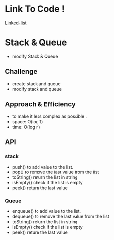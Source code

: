# Link To Code !

[Linked-list ](https://github.com/IbrahimAljabr/data-structures-and-algorithms/blob/master/javascript/linkedList/linked-list.js)

# Stack & Queue

- modify Stack & Queue

## Challenge

- create stack and queue
- modify stack and queue

## Approach & Efficiency

- to make it less complex as possible .
- space: O(log 1)
- time: O(log n)

## API

### stack

- push() to add value to the list.
- pop() to remove the last value from the list
- toString() return the list in string
- isEmpty() check if the list is empty
- peek() return the last value

### Queue

- enqueue() to add value to the list.
- dequeue() to remove the last value from the list
- toString() return the list in string
- isEmpty() check if the list is empty
- peek() return the last value
